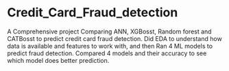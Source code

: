 # Credit_Card_Fraud_detection
A Comprehensive project Comparing ANN, XGBosst, Random forest and CATBosst to predict credit card fraud detection.
Did EDA to understand how data is available and features to work with, and then Ran 4 ML models to predict fraud detection.
Compared 4 models and their accuracy to see which model does better prediction. 

